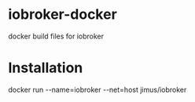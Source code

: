 # iobroker-docker
docker build files for iobroker

# Installation
docker run --name=iobroker --net=host jimus/iobroker
